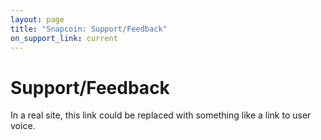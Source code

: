 ```yaml
---
layout: page
title: "Snapcoin: Support/Feedback"
on_support_link: current
---
```


Support/Feedback
================

In a real site, this link could be replaced with something like a link to user voice.

